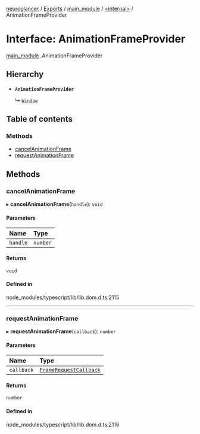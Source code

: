 [neuroglancer](../README.md) / [Exports](../modules.md) / [main\_module](../modules/main_module.md) / [<internal\>](../modules/main_module._internal_.md) / AnimationFrameProvider

# Interface: AnimationFrameProvider

[main_module](../modules/main_module.md).[<internal>](../modules/main_module._internal_.md).AnimationFrameProvider

## Hierarchy

- **`AnimationFrameProvider`**

  ↳ [`Window`](main_module._internal_.Window.md)

## Table of contents

### Methods

- [cancelAnimationFrame](main_module._internal_.AnimationFrameProvider.md#cancelanimationframe)
- [requestAnimationFrame](main_module._internal_.AnimationFrameProvider.md#requestanimationframe)

## Methods

### cancelAnimationFrame

▸ **cancelAnimationFrame**(`handle`): `void`

#### Parameters

| Name | Type |
| :------ | :------ |
| `handle` | `number` |

#### Returns

`void`

#### Defined in

node_modules/typescript/lib/lib.dom.d.ts:2115

___

### requestAnimationFrame

▸ **requestAnimationFrame**(`callback`): `number`

#### Parameters

| Name | Type |
| :------ | :------ |
| `callback` | [`FrameRequestCallback`](main_module._internal_.FrameRequestCallback.md) |

#### Returns

`number`

#### Defined in

node_modules/typescript/lib/lib.dom.d.ts:2116
